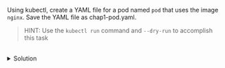 Using kubectl, create a YAML file for a pod named `pod` that uses the image `nginx`. Save the YAML file as chap1-pod.yaml. 

> HINT: Use the `kubectl run` command and `--dry-run` to accomplish this task

<br>
<details><summary>Solution</summary>
<br>

```bash
# use kubectl to create a dry run of a pod, output to YAML, and save it to the file 'chap1-pod.yaml' 
kubectl run pod --image nginx --dry-run=client -o yaml > chap1-pod.yaml

# create the pod from YAML
kubectl create -f chap1-pod.yaml
```{{exec}}

</details>